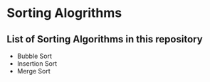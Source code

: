 # Sorting Alogrithms

## List of Sorting Algorithms in this repository

* Bubble Sort
* Insertion Sort
* Merge Sort
